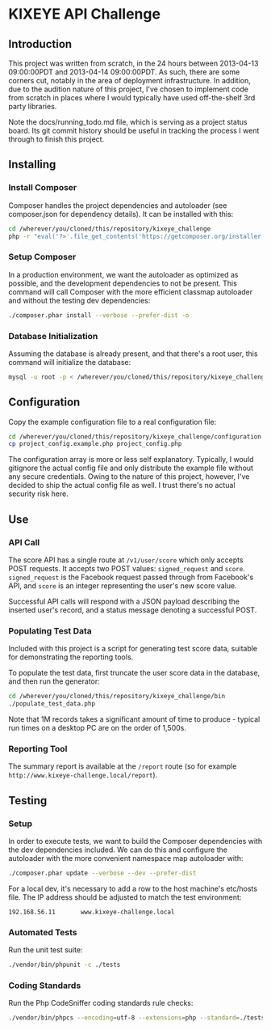 # KIXEYE API Challenge


## Introduction
This project was written from scratch, in the 24 hours between 2013-04-13 09:00:00PDT and 2013-04-14 09:00:00PDT.  As such, there
are some corners cut, notably in the area of deployment infrastructure.  In addition, due to the
audition nature of this project, I've chosen to implement code from scratch in places where I would typically have
used off-the-shelf 3rd party libraries.

Note the docs/running_todo.md file, which is serving as a project status board.  Its git commit history
should be useful in tracking the process I went through to finish this project.


## Installing
### Install Composer
Composer handles the project dependencies and autoloader (see composer.json for dependency details). It
can be installed with this:

``` bash
cd /wherever/you/cloned/this/repository/kixeye_challenge
php -r "eval('?>'.file_get_contents('https://getcomposer.org/installer'));"
```

### Setup Composer
In a production environment, we want the autoloader as optimized as possible, and the development
dependencies to not be present.  This command will call Composer with the more efficient classmap
autoloader and without the testing dev dependencies:

``` bash
./composer.phar install --verbose --prefer-dist -o
```

### Database Initialization
Assuming the database is already present, and that there's a root user, this command will
initialize the database:

``` bash
mysql -u root -p < /wherever/you/cloned/this/repository/kixeye_challenge/install/schema.sql
```


## Configuration
Copy the example configuration file to a real configuration file:

``` bash
cd /wherever/you/cloned/this/repository/kixeye_challenge/configuration
cp project_config.example.php project_config.php
```

The configuration array is more or less self explanatory.  Typically, I would gitignore the actual config
file and only distribute the example file without any secure credentials.  Owing to the nature of this project,
however, I've decided to ship the actual config file as well.  I trust there's no actual security
risk here.


## Use
### API Call
The score API has a single route at `/v1/user/score` which only accepts POST requests.
It accepts two POST values: `signed_request` and `score`.  `signed_request` is the Facebook request
passed through from Facebook's API, and `score` is an integer representing the user's new score value.

Successful API calls will respond with a JSON payload describing the inserted user's record, and a status
message denoting a successful POST.

### Populating Test Data
Included with this project is a script for generating test score data, suitable for demonstrating the
reporting tools.

To populate the test data, first truncate the user score data in the database, and then run the generator:

``` bash
cd /wherever/you/cloned/this/repository/kixeye_challenge/bin
./populate_test_data.php
```

Note that 1M records takes a significant amount of time to produce - typical run times on a desktop PC
are on the order of 1,500s.


### Reporting Tool
The summary report is available at the `/report` route (so for example `http://www.kixeye-challenge.local/report`).


## Testing
### Setup
In order to execute tests, we want to build the Composer dependencies with the dev dependencies included.
We can do this and configure the autoloader with the more convenient namespace map autoloader with:

``` bash
./composer.phar update --verbose --dev --prefer-dist
```

For a local dev, it's necessary to add a row to the host machine's etc/hosts file.
The IP address should be adjusted to match the test environment:

```
192.168.56.11       www.kixeye-challenge.local
```

### Automated Tests
Run the unit test suite:

``` bash
./vendor/bin/phpunit -c ./tests
```

### Coding Standards
Run the Php CodeSniffer coding standards rule checks:

``` bash
./vendor/bin/phpcs --encoding=utf-8 --extensions=php --standard=./tests/phpcs.xml -nsp ./
```
